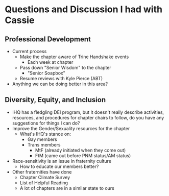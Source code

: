# Questions and Discussion I had with Cassie

## Professional Development

- Current process
    - Make the chapter aware of Trine Handshake events
        - Each week at chapter
    - Pass down "Senior Wisdom" to the chapter
        - "Senior Soapbox"
    - Resume reviews with Kyle Pierce (ABT)
- Anything we can be doing better in this area?

## Diversity, Equity, and Inclusion

- IHQ has a fledgling DEI program, but it doesn't really describe activities, resources, and procedures for chapter chairs to follow, do you have any suggestions for things I can do?
- Improve the Gender/Sexuality resources for the chapter
    - What's IHQ's stance on:
        - Gay members
        - Trans members
            - MtF (already initiated when they come out)
            - FtM (came out before PNM status/AM status)
- Race-sensitivity is an issue in fraternity culture
    - How to educate our members better?
- Other fraternities have done
    - Chapter Climate Survey
    - List of Helpful Reading
    - A lot of chapters are in a similar state to ours
